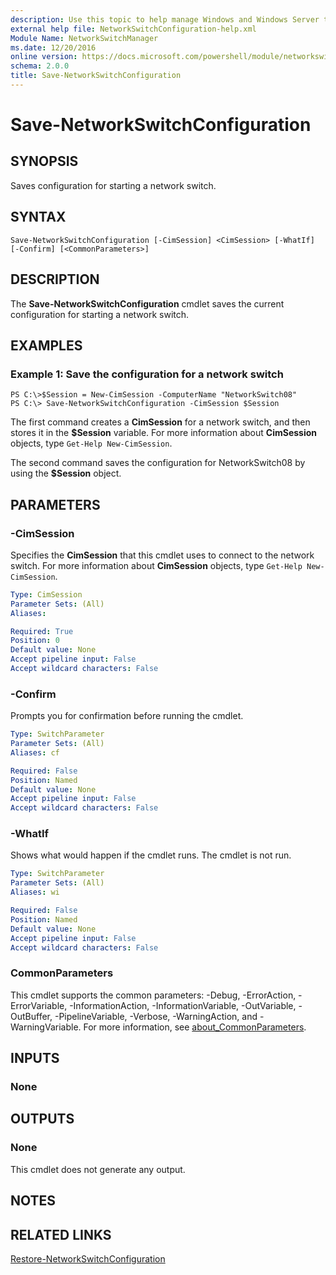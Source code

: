 ```yaml
---
description: Use this topic to help manage Windows and Windows Server technologies with Windows PowerShell.
external help file: NetworkSwitchConfiguration-help.xml
Module Name: NetworkSwitchManager
ms.date: 12/20/2016
online version: https://docs.microsoft.com/powershell/module/networkswitchmanager/save-networkswitchconfiguration?view=windowsserver2016-ps&wt.mc_id=ps-gethelp
schema: 2.0.0
title: Save-NetworkSwitchConfiguration
---
```


# Save-NetworkSwitchConfiguration

## SYNOPSIS
Saves configuration for starting a network switch.

## SYNTAX

```
Save-NetworkSwitchConfiguration [-CimSession] <CimSession> [-WhatIf] [-Confirm] [<CommonParameters>]
```

## DESCRIPTION
The **Save-NetworkSwitchConfiguration** cmdlet saves the current configuration for starting a network switch.

## EXAMPLES

### Example 1: Save the configuration for a network switch
```
PS C:\>$Session = New-CimSession -ComputerName "NetworkSwitch08"
PS C:\> Save-NetworkSwitchConfiguration -CimSession $Session
```

The first command creates a **CimSession** for a network switch, and then stores it in the **$Session** variable.
For more information about **CimSession** objects, type `Get-Help New-CimSession`.

The second command saves the configuration for NetworkSwitch08 by using the **$Session** object.

## PARAMETERS

### -CimSession
Specifies the **CimSession** that this cmdlet uses to connect to the network switch.
For more information about **CimSession** objects, type `Get-Help New-CimSession`.

```yaml
Type: CimSession
Parameter Sets: (All)
Aliases: 

Required: True
Position: 0
Default value: None
Accept pipeline input: False
Accept wildcard characters: False
```

### -Confirm
Prompts you for confirmation before running the cmdlet.

```yaml
Type: SwitchParameter
Parameter Sets: (All)
Aliases: cf

Required: False
Position: Named
Default value: None
Accept pipeline input: False
Accept wildcard characters: False
```

### -WhatIf
Shows what would happen if the cmdlet runs. The cmdlet is not run.

```yaml
Type: SwitchParameter
Parameter Sets: (All)
Aliases: wi

Required: False
Position: Named
Default value: None
Accept pipeline input: False
Accept wildcard characters: False
```

### CommonParameters
This cmdlet supports the common parameters: -Debug, -ErrorAction, -ErrorVariable, -InformationAction, -InformationVariable, -OutVariable, -OutBuffer, -PipelineVariable, -Verbose, -WarningAction, and -WarningVariable. For more information, see [about_CommonParameters](https://go.microsoft.com/fwlink/?LinkID=113216).

## INPUTS

### None

## OUTPUTS

### None
This cmdlet does not generate any output.

## NOTES

## RELATED LINKS

[Restore-NetworkSwitchConfiguration](./Restore-NetworkSwitchConfiguration.md)

